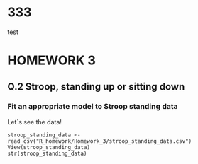 # 333
test
# HOMEWORK 3
## Q.2 Stroop, standing up or sitting down
### Fit an appropriate model to Stroop standing data

Let`s see the data!
``` {r Stroop}
stroop_standing_data <- read_csv("R_homework/Homework_3/stroop_standing_data.csv")
View(stroop_standing_data)
str(stroop_standing_data)
```
